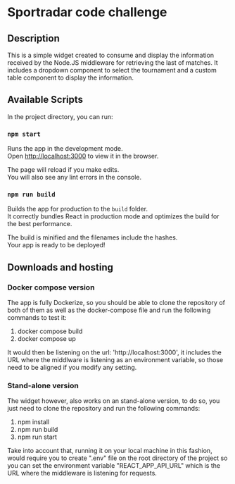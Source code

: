 # Sportradar code challenge

## Description
This is a simple widget created to consume and display the information received by the Node.JS
middleware for retrieving the last of matches. It includes a dropdown component to select the tournament and a custom table component to display the information.

## Available Scripts

In the project directory, you can run:

### `npm start`

Runs the app in the development mode.\
Open [http://localhost:3000](http://localhost:3000) to view it in the browser.

The page will reload if you make edits.\
You will also see any lint errors in the console.

### `npm run build`

Builds the app for production to the `build` folder.\
It correctly bundles React in production mode and optimizes the build for the best performance.

The build is minified and the filenames include the hashes.\
Your app is ready to be deployed!

## Downloads and hosting

### Docker compose version

The app is fully Dockerize, so you should be able to clone the repository of both of them as well as the docker-compose file
and run the following commands to test it:

  1. docker compose build 
  2. docker compose up

It would then be listening on the url: 'http://localhost:3000', it includes the URL where the middlware is listening as an environment variable, so those need to be aligned if you modify any setting.

### Stand-alone version

The widget however, also works on an stand-alone version, to do so, you just need to clone the repository and run the following commands:
  
  1. npm install
  2. npm run build
  2. npm run start

Take into account that, running it on your local machine in this fashion, would require you to create ".env" file on the root directory of the project
so you can set the environment variable "REACT_APP_API_URL" which is the URL where the middleware is listening for requests.